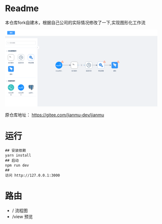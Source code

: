 # Readme

本仓库fork自建木，根据自己公司的实际情况修改了一下,实现图形化工作流

![](./src/assets/img.png)

原仓库地址： https://gitee.com/jianmu-dev/jianmu


# 运行

```
## 安装依赖
yarn install
## 启动
npm run dev
##
访问 http://127.0.0.1:3000
```

# 路由
- / 流程图
- /view 预览